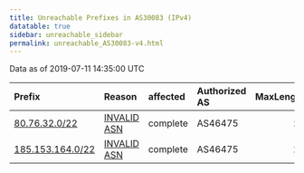```yaml
---
title: Unreachable Prefixes in AS30083 (IPv4)
datatable: true
sidebar: unreachable_sidebar
permalink: unreachable_AS30083-v4.html
---
```


Data as of 2019-07-11 14:35:00 UTC


<div class="datatable-begin"></div>

| Prefix                                                     | Reason                                                                                                  | affected   | Authorized AS   |   MaxLength | Anchor                                         |   unreachable /24s |
|:-----------------------------------------------------------|:--------------------------------------------------------------------------------------------------------|:-----------|:----------------|------------:|:-----------------------------------------------|-------------------:|
| [80.76.32.0/22](https://stat.ripe.net/80.76.32.0/22)       | [INVALID ASN](https://rpki-validator.ripe.net/announcement-preview?asn=AS30083&prefix=80.76.32.0/22)    | complete   | AS46475         |          22 | [RIPE](unreachable_RIPE_NCC_RPKI_Root-v4.html) |                  4 |
| [185.153.164.0/22](https://stat.ripe.net/185.153.164.0/22) | [INVALID ASN](https://rpki-validator.ripe.net/announcement-preview?asn=AS30083&prefix=185.153.164.0/22) | complete   | AS46475         |          22 | [RIPE](unreachable_RIPE_NCC_RPKI_Root-v4.html) |                  4 |

<div class="datatable-end"></div>